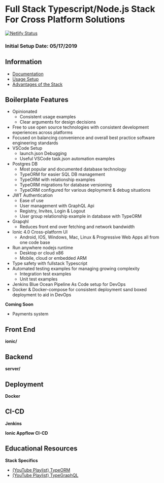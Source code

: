 # Full Stack Typescript/Node.js Stack For Cross Platform Solutions
[![Netlify Status](https://api.netlify.com/api/v1/badges/7eef933d-d51d-4b50-b531-298e96b64d51/deploy-status)](https://app.netlify.com/sites/confident-dubinsky-3e5f30/deploys)

### Initial Setup Date: 05/17/2019

## Information

- [Documentation](/docs/README.md)
- [Usage Setup](/docs/UsageSetup.md)
- [Advantages of the Stack](/docs/Advantages.md)

## Boilerplate Features

- Opinionated
    - Consistent usage examples
    - Clear arguments for design decisions
- Free to use open source technologies with consistent development experiences across platforms
- Focused on balancing convenience and overall best practice software engineering standards
- VSCode Setup
    - launch.json Debugging
    - Useful VSCode task.json automation examples
- Postgres DB
    - Most popular and documented database technology
    - TypeORM for easier SQL DB management
    - TypeORM with relationship examples
    - TypeORM migrations for database versioning
    - TypeORM configured for various deployment & debug situations
- JWT Authentication
    - Ease of use
    - User management with GraphQL Api
    - Registry, Invites, Login & Logout
    - User group relationship example in database with TypeORM
- Grapqhl
    - Reduces front end over fetching and network bandwidth
- Ionic 4.0 Cross-platform UI
    - Android, IOS, Windows, Mac, Linux & Progressive Web Apps all from one code base
- Run anywhere nodejs runtime
    - Desktop or cloud x86
    - Mobile, cloud or embedded ARM
- Type safety with fullstack Typescript
- Automated testing examples for managing growing complexity
    - Integration test examples
    - Unit test examples
- Jenkins Blue Ocean Pipeline As Code setup for DevOps
- Docker & Docker-compose for consistent deployment sand boxed deployment to aid in DevOps

**Coming Soon**
- Payments system

## Front End

**ionic/**

## Backend

**server/**

## Deployment

**Docker**

## CI-CD

**Jenkins**

**Ionic Appflow CI-CD**

## Educational Resources

**Stack Specifics**
- [(YouTube Playlist) TypeORM](https://www.youtube.com/watch?v=sGuiC4N76Jw&list=PLN3n1USn4xlmlo0GtSjIeWGXe_Ndo9sYd)
- [(YouTube Playlist) TypeGraphQL](https://www.youtube.com/watch?v=8yZImm2A1KE&list=PLN3n1USn4xlma1bBu3Tloe4NyYn9Ko8Gs)

